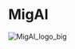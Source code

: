 # MigAI

![MigAI_logo_big](https://github.com/jamnicki/MigAI/assets/56606076/9cd1dbc7-b402-47a4-b4b9-f8538bd8c5a3)
